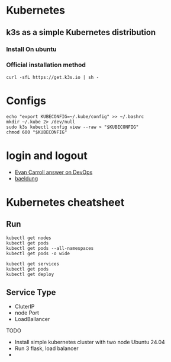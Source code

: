 # Kubernetes

## k3s as a simple Kubernetes distribution 

### Install On ubuntu

### Official installation method
```
curl -sfL https://get.k3s.io | sh -
```

# Configs
```
echo "export KUBECONFIG=~/.kube/config" >> ~/.bashrc
mkdir ~/.kube 2> /dev/null
sudo k3s kubectl config view --raw > "$KUBECONFIG"
chmod 600 "$KUBECONFIG"
```

# login and logout

* [Evan Carroll answer on DevOps](https://devops.stackexchange.com/a/16109/42890)
* [baeldung](https://www.baeldung.com/ops/k3s-getting-started)

# Kubernetes cheatsheet

## Run
```
kubectl get nodes
kubectl get pods
kubectl get pods --all-namespaces
kubectl get pods -o wide
```

```
kubectl get services
kubectl get pods
kubectl get deploy
```
## Service Type
* CluterIP
* node Port
* LoadBallancer

TODO
* Install simple kubernetes cluster with two node Ubuntu 24.04
* Run 3 flask, load balancer
* 


